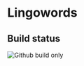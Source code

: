 # Lingowords
## Build status
![Github build only](https://github.com/jakah/hu-bep-lingowords/workflows/Build%20only/badge.svg)

